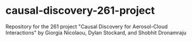 # causal-discovery-261-project
Repository for the 261 project "Causal Discovery for Aerosol-Cloud Interactions" by Giorgia Nicolaou, Dylan Stockard, and Shobhit Dronamraju
